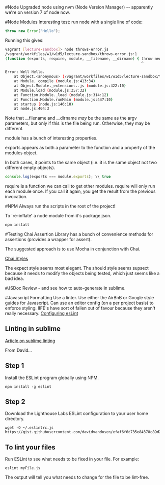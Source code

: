 #Node
Upgraded node using nvm (Node Version Manager) -- apparently we're on version 7 of node now.

#Node Modules
Interesting test: run node with a single line of code:
```javascript
throw new Error("Hello");
```
Running this gives:
```bash
vagrant [lecture-sandbox]> node throws-error.js
/vagrant/workfiles/w1/w1d5/lecture-sandbox/throws-error.js:1
(function (exports, require, module, __filename, __dirname) { throw new Error("Well Hello.");
                                                              ^

Error: Well Hello.
    at Object.<anonymous> (/vagrant/workfiles/w1/w1d5/lecture-sandbox/throws-error.js:1:69)
    at Module._compile (module.js:413:34)
    at Object.Module._extensions..js (module.js:422:10)
    at Module.load (module.js:357:32)
    at Function.Module._load (module.js:314:12)
    at Function.Module.runMain (module.js:447:10)
    at startup (node.js:146:18)
    at node.js:404:3
```

Note that __filename and __dirname *may* be the same as the argv parameters, but only
if this is the file being run.  Otherwise, they may be different.

module has a bunch of interesting properties.

exports appears as both a parameter to the function and a property of the modules object.

In both cases, it points to the same object (i.e. it is the same object not two different
empty objects).

```javascript
console.log(exports === module.exports); \\ true
```
require is a function we can call to get other modules.  require will only run each module once.
If you call it again, you get the result from the previous invocation.

#NPM
Always run the scripts in the root of the project!

To 're-inflate' a node module from it's package.json.
```bash
npm install
```

#Testing
Chai Assertion Library has a bunch of convenience methods for assertions (provides a wrapper for assert).

The suggested approach is to use Mocha in conjunction with Chai.

[Chai Styles](http://chaijs.com/guide/styles/)

The expect style seems most elegant.  The should style seems supsect because it needs to modify the objects
being tested, which just seems like a bad idea.

#JSDoc
Review - and see how to auto-generate in sublime.

#Javascript Formatting
Use a linter.
Use either the AirBnB or Google style guides for Javascript.
Can use an editor config (on a per project basis) to enforce styling.
IIFE's have sort of fallen out of favour because they aren't really necessary.
[Configuring esLint](http://eslint.org/docs/user-guide/configuring)


## Linting in sublime
[Article on sublime linting](http://jonathancreamer.com/setup-eslint-with-es6-in-sublime-text/)

From David...
## Step 1

Install the ESLint program globally using NPM.

```
npm install -g eslint
```

## Step 2

Download the Lighthouse Labs ESLint configuration to your user home directory.

```
wget -O ~/.eslintrc.js https://gist.githubusercontent.com/davidvandusen/efaf6f6d735e84378c89d2bd9ba67596/raw/f850ad095a23f584bc54c4561323a54c92d5218f/.eslintrc.js
```

## To lint your files

Run ESLint to see what needs to be fixed in your file. For example:

```
eslint myFile.js
```

The output will tell you what needs to change for the file to be lint-free.